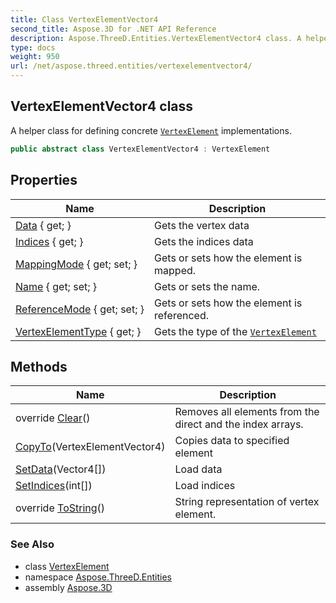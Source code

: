 ```yaml
---
title: Class VertexElementVector4
second_title: Aspose.3D for .NET API Reference
description: Aspose.ThreeD.Entities.VertexElementVector4 class. A helper class for defining concrete VertexElement implementations
type: docs
weight: 950
url: /net/aspose.threed.entities/vertexelementvector4/
---
```

## VertexElementVector4 class

A helper class for defining concrete [`VertexElement`](../vertexelement/) implementations.

```csharp
public abstract class VertexElementVector4 : VertexElement
```

## Properties

| Name | Description |
| --- | --- |
| [Data](../../aspose.threed.entities/vertexelementvector4/data/) { get; } | Gets the vertex data |
| [Indices](../../aspose.threed.entities/vertexelement/indices/) { get; } | Gets the indices data |
| [MappingMode](../../aspose.threed.entities/vertexelement/mappingmode/) { get; set; } | Gets or sets how the element is mapped. |
| [Name](../../aspose.threed.entities/vertexelement/name/) { get; set; } | Gets or sets the name. |
| [ReferenceMode](../../aspose.threed.entities/vertexelement/referencemode/) { get; set; } | Gets or sets how the element is referenced. |
| [VertexElementType](../../aspose.threed.entities/vertexelement/vertexelementtype/) { get; } | Gets the type of the [`VertexElement`](../vertexelement/) |

## Methods

| Name | Description |
| --- | --- |
| override [Clear](../../aspose.threed.entities/vertexelementvector4/clear/)() | Removes all elements from the direct and the index arrays. |
| [CopyTo](../../aspose.threed.entities/vertexelementvector4/copyto/)(VertexElementVector4) | Copies data to specified element |
| [SetData](../../aspose.threed.entities/vertexelementvector4/setdata/)(Vector4[]) | Load data |
| [SetIndices](../../aspose.threed.entities/vertexelement/setindices/)(int[]) | Load indices |
| override [ToString](../../aspose.threed.entities/vertexelement/tostring/)() | String representation of vertex element. |

### See Also

* class [VertexElement](../vertexelement/)
* namespace [Aspose.ThreeD.Entities](../../aspose.threed.entities/)
* assembly [Aspose.3D](../../)



